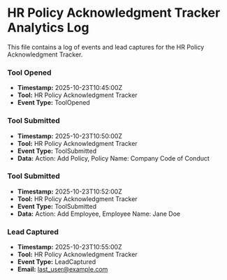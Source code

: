 # HR Policy Acknowledgment Tracker Analytics Log

This file contains a log of events and lead captures for the HR Policy Acknowledgment Tracker.

### Tool Opened

- **Timestamp:** 2025-10-23T10:45:00Z
- **Tool:** HR Policy Acknowledgment Tracker
- **Event Type:** ToolOpened

### Tool Submitted

- **Timestamp:** 2025-10-23T10:50:00Z
- **Tool:** HR Policy Acknowledgment Tracker
- **Event Type:** ToolSubmitted
- **Data:** Action: Add Policy, Policy Name: Company Code of Conduct

### Tool Submitted

- **Timestamp:** 2025-10-23T10:52:00Z
- **Tool:** HR Policy Acknowledgment Tracker
- **Event Type:** ToolSubmitted
- **Data:** Action: Add Employee, Employee Name: Jane Doe

### Lead Captured

- **Timestamp:** 2025-10-23T10:55:00Z
- **Tool:** HR Policy Acknowledgment Tracker
- **Event Type:** LeadCaptured
- **Email:** last_user@example.com
